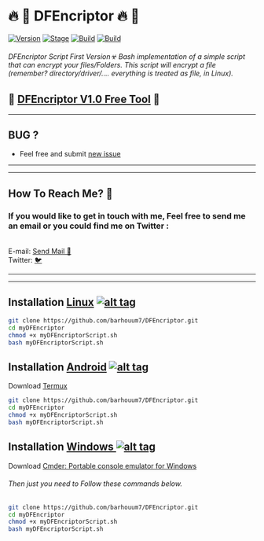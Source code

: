 <h1>🔥 📣 DFEncriptor 🔥 📣</h1>
<p><a href="https://github.com/barhouum7/DFEncriptor"><img src="https://img.shields.io/badge/DFEncriptor-1.0-brightgreen.svg" alt="Version" data-canonical-src="https://img.shields.io/badge/DFEncriptor-1.0-brightgreen.svg?maxAge=259200" style="max-width:100%;"></a>
<a href="https://github.com/barhouum7/DFEncriptor"><img src="https://img.shields.io/badge/Release-Stable-orange.svg" alt="Stage" data-canonical-src="https://img.shields.io/badge/Release-Stable-orange.svg" style="max-width:100%;"></a>
<a href="https://github.com/barhouum7/DFEncriptor"><img src="https://img.shields.io/badge/Supported%20OS-Android%2FmacOS%2FLinux%2FWindows-brightgreengreen.svg" alt="Build" data-canonical-src="https://img.shields.io/badge/Supported%20OS-Android%2FmacOS%2FLinux%2FWindows-brightgreengreen.svg" style="max-width:100%;"></a>
<a href="https://github.com/barhouum7/DFEncriptor/blame/master/LICENSE"><img src="https://img.shields.io/packagist/l/doctrine/orm.svg" alt="Build" data-canonical-src="https://img.shields.io/packagist/l/doctrine/orm.svg" style="max-width:100%;"></a></p>

###### DFEncriptor Script First Version☣ Bash implementation of a simple script that can encrypt your files/Folders. This script will encrypt a file (remember? directory/driver/…. everything is treated as file, in Linux).

<h2>🌟 <a href="https://github.com/barhouum7/DFEncriptor/blame/master/LICENSE">DFEncriptor V1.0 Free Tool</a> 🌟</h2>

<hr> 
<h2>BUG ?</h2>
<ul><li>Feel free and submit <a href="https://github.com/barhouum7/DFEncriptor/issues">new issue</a></li></ul><hr>
<hr>

<h2>How To Reach Me? 📧</h2>
<h3>If you would like to get in touch with me, Feel free to send me an email or you could find me on Twitter : </h3><br>E-mail: <a href="mailto:bb.med2000@gmail.com?Subject=Hello%20again" target="_top">Send Mail 📧</a><br>Twitter: <a href="https://twitter.com/MindH4Q3Rr">🐦</a>
<hr>
<hr>

## Installation [Linux](https://wikipedia.org/wiki/Linux) [![alt tag](http://icons.iconarchive.com/icons/dakirby309/simply-styled/32/OS-Linux-icon.png)](https://fr.wikipedia.org/wiki/Linux)

```bash
git clone https://github.com/barhouum7/DFEncriptor.git
cd myDFEncriptor
chmod +x myDFEncriptorScript.sh
bash myDFEncriptorScript.sh
```
## Installation [Android](https://wikipedia.org/wiki/Android) [![alt tag](https://cdn1.iconfinder.com/data/icons/logotypes/32/android-32.png)](https://fr.wikipedia.org/wiki/Android)

Download [Termux](https://play.google.com/store/apps/details?id=com.termux)

```bash
git clone https://github.com/barhouum7/DFEncriptor.git
cd myDFEncriptor
chmod +x myDFEncriptorScript.sh
bash myDFEncriptorScript.sh
```
## Installation [Windows ](https://wikipedia.org/wiki/Microsoft_Windows)[![alt tag](http://icons.iconarchive.com/icons/tatice/cristal-intense/32/Windows-icon.png)](https://fr.wikipedia.org/wiki/Microsoft_Windows)

Download [Cmder: Portable console emulator for Windows](https://cmder.net/)

###### Then just you need to Follow these commands below.

```bash
git clone https://github.com/barhouum7/DFEncriptor.git
cd myDFEncriptor
chmod +x myDFEncriptorScript.sh
bash myDFEncriptorScript.sh
```

